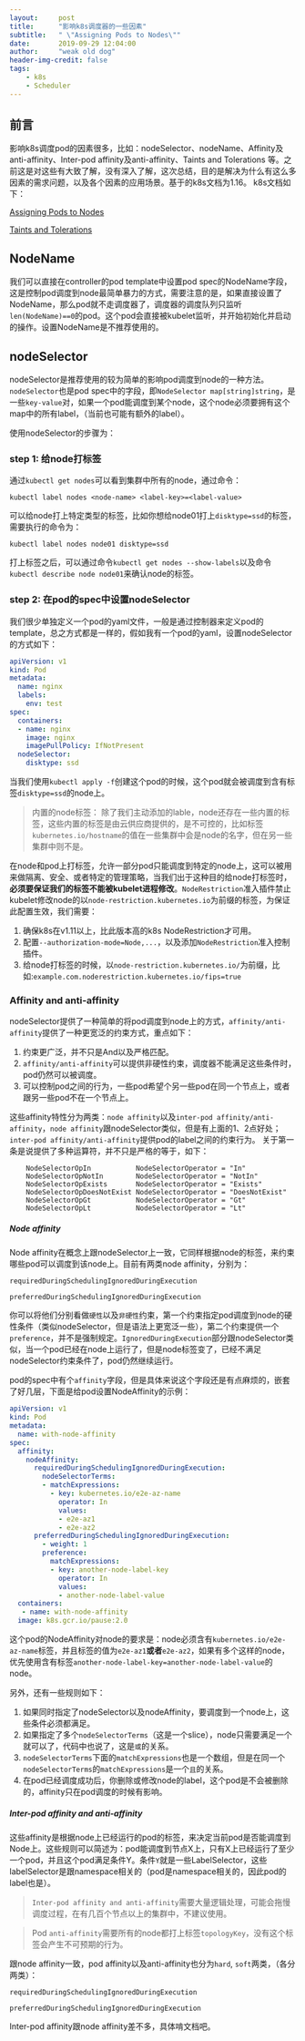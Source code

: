 ```yaml
---
layout:     post
title:      "影响k8s调度器的一些因素"
subtitle:   " \"Assigning Pods to Nodes\""
date:       2019-09-29 12:04:00
author:     "weak old dog"
header-img-credit: false
tags:
    - k8s
    - Scheduler
---
```


## 前言
影响k8s调度pod的因素很多，比如：nodeSelector、nodeName、Affinity及anti-affinity、Inter-pod affinity及anti-affinity、Taints and Tolerations
等。之前这是对这些有大致了解，没有深入了解，这次总结，目的是解决为什么有这么多因素的需求问题，以及各个因素的应用场景。基于的k8s文档为1.16。
k8s文档如下：

[Assigning Pods to Nodes](https://kubernetes.io/docs/concepts/configuration/assign-pod-node/) 

[Taints and Tolerations](https://kubernetes.io/docs/concepts/configuration/taint-and-toleration/)

## NodeName
我们可以直接在controller的pod template中设置pod spec的NodeName字段，这是控制pod调度到node最简单暴力的方式，需要注意的是，如果直接设置了NodeName，那么pod就不走调度器了，调度器的调度队列只监听`len(NodeName)==0`的pod。这个pod会直接被kubelet监听，并开始初始化并启动的操作。设置NodeName是不推荐使用的。

## nodeSelector
nodeSelector是推荐使用的较为简单的影响pod调度到node的一种方法。`nodeSelector`也是pod spec中的字段，即`NodeSelector map[string]string`，是一些`key-value`对，如果一个pod能调度到某个node，这个node必须要拥有这个map中的所有label，（当前也可能有额外的label）。

使用nodeSelector的步骤为：

### step 1: 给node打标签
通过`kubectl get nodes`可以看到集群中所有的node，通过命令：

`kubectl label nodes <node-name> <label-key>=<label-value>`

可以给node打上特定类型的标签，比如你想给node01打上`disktype=ssd`的标签，需要执行的命令为：

`kubectl label nodes node01 disktype=ssd`

打上标签之后，可以通过命令`kubectl get nodes --show-labels`以及命令`kubectl describe node node01`来确认node的标签。

### step 2: 在pod的spec中设置nodeSelector
我们很少单独定义一个pod的yaml文件，一般是通过控制器来定义pod的template，总之方式都是一样的，假如我有一个pod的yaml，设置nodeSelector的方式如下：
```yaml
apiVersion: v1
kind: Pod
metadata:
  name: nginx
  labels:
    env: test
spec:
  containers:
  - name: nginx
    image: nginx
    imagePullPolicy: IfNotPresent
  nodeSelector:
    disktype: ssd
```
当我们使用`kubectl apply -f`创建这个pod的时候，这个pod就会被调度到含有标签`disktype=ssd`的node上。

> 内置的node标签：
> 除了我们主动添加的lable，node还存在一些内置的标签，这些内置的标签是由云供应商提供的，是不可控的，比如标签`kubernetes.io/hostname`的值在一些集群中会是node的名字，但在另一些集群中则不是。

在node和pod上打标签，允许一部分pod只能调度到特定的node上，这可以被用来做隔离、安全、或者特定的管理策略，当我们出于这种目的给node打标签时，**必须要保证我们的标签不能被kubelet进程修改**。`NodeRestriction`准入插件禁止kubelet修改node的以`node-restriction.kubernetes.io`为前缀的标签，为保证此配置生效，我们需要：

  1. 确保k8s在v1.11以上，比此版本高的k8s NodeRestriction才可用。
  2. 配置`--authorization-mode=Node,...`，以及添加`NodeRestriction`准入控制插件。
  3. 给node打标签的时候，以`node-restriction.kubernetes.io/`为前缀，比如:`example.com.noderestriction.kubernetes.io/fips=true `

### Affinity and anti-affinity
nodeSelector提供了一种简单的将pod调度到node上的方式，`affinity/anti-affinity`提供了一种更宽泛的约束方式，重点如下：

  1. 约束更广泛，并不只是And以及严格匹配。
  2. `affinity/anti-affinity`可以提供非硬性约束，调度器不能满足这些条件时，pod仍然可以被调度。
  3. 可以控制pod之间的行为，一些pod希望个另一些pod在同一个节点上，或者跟另一些pod不在一个节点上。

这些affinity特性分为两类：`node affinity`以及`inter-pod affinity/anti-affinity`，`node affinity`跟nodeSelector类似，但是有上面的1、2点好处；`inter-pod affinity/anti-affinity`提供pod的label之间的约束行为。
关于第一条是说提供了多种运算符，并不只是严格的等于，如下：
```golang
	NodeSelectorOpIn           NodeSelectorOperator = "In"
	NodeSelectorOpNotIn        NodeSelectorOperator = "NotIn"
	NodeSelectorOpExists       NodeSelectorOperator = "Exists"
	NodeSelectorOpDoesNotExist NodeSelectorOperator = "DoesNotExist"
	NodeSelectorOpGt           NodeSelectorOperator = "Gt"
	NodeSelectorOpLt           NodeSelectorOperator = "Lt"
```

##### Node affinity
Node affinity在概念上跟nodeSelector上一致，它同样根据node的标签，来约束哪些pod可以调度到该node上。目前有两类node affinity，分别为：

`requiredDuringSchedulingIgnoredDuringExecution`

`preferredDuringSchedulingIgnoredDuringExecution`

你可以将他们分别看做`硬性`以及`非硬性`约束，第一个约束指定pod调度到node的硬性条件（类似nodeSelector，但是语法上更宽泛一些），第二个约束提供一个`preference`，并不是强制规定。`IgnoredDuringExecution`部分跟nodeSelector类似，当一个pod已经在node上运行了，但是node标签变了，已经不满足nodeSelector约束条件了，pod仍然继续运行。

pod的spec中有个`affinity`字段，但是具体来说这个字段还是有点麻烦的，嵌套了好几层，下面是给pod设置NodeAffinity的示例：
```yaml
apiVersion: v1
kind: Pod
metadata:
  name: with-node-affinity
spec:
  affinity:
    nodeAffinity:
      requiredDuringSchedulingIgnoredDuringExecution:
        nodeSelectorTerms:
        - matchExpressions:
          - key: kubernetes.io/e2e-az-name
            operator: In
            values:
            - e2e-az1
            - e2e-az2
      preferredDuringSchedulingIgnoredDuringExecution:
        - weight: 1
        preference:
          matchExpressions:
          - key: another-node-label-key
            operator: In
            values:
            - another-node-label-value
  containers:
   - name: with-node-affinity
  image: k8s.gcr.io/pause:2.0
```
这个pod的NodeAffinity对node的要求是：node必须含有`kubernetes.io/e2e-az-name`标签，并且标签的值为`e2e-az1`**或者**`e2e-az2`，如果有多个这样的node，优先使用含有标签`another-node-label-key=another-node-label-value`的node。

另外，还有一些规则如下：

 1. 如果同时指定了nodeSelector以及nodeAffinity，要调度到一个node上，这些条件必须都满足。
 2. 如果指定了多个`nodeSelectorTerms`（这是一个slice），node只需要满足一个就可以了，代码中也说了，这是`或`的关系。
 3. `nodeSelectorTerms`下面的`matchExpressions`也是一个数组，但是在同一个`nodeSelectorTerms`的`matchExpressions`是一个`且`的关系。
 4. 在pod已经调度成功后，你删除或修改node的label，这个pod是不会被删除的，affinity只在pod调度的时候有影响。

##### Inter-pod affinity and anti-affinity
这些affinity是根据node上已经运行的pod的标签，来决定当前pod是否能调度到Node上。这些规则可以简述为：pod能调度到节点X上，只有X上已经运行了至少一个pod，并且这个pod满足条件Y。条件`Y`就是一些LabelSelector，这些labelSelector是跟namespace相关的（pod是namespace相关的，因此pod的label也是）。
> `Inter-pod affinity and anti-affinity`需要大量逻辑处理，可能会拖慢调度过程，在有几百个节点以上的集群中，不建议使用。

> Pod `anti-affinity`需要所有的node都打上标签`topologyKey`，没有这个标签会产生不可预期的行为。

跟node affinity一致，pod affinity以及anti-affinity也分为`hard`, `soft`两类，（各分两类）：

`requiredDuringSchedulingIgnoredDuringExecution`

`preferredDuringSchedulingIgnoredDuringExecution`

Inter-pod affinity跟node affinity差不多，具体啃文档吧。